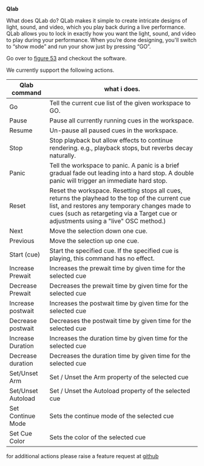 **Qlab**

What does QLab do?
QLab makes it simple to create intricate designs of light, sound, and video, which you play back during a live performance.
QLab allows you to lock in exactly how you want the light, sound, and video to play during your performance. When you’re done designing, you'll switch to “show mode” and run your show just by pressing “GO”.

Go over to [figure 53](https://figure53.com/) and checkout the software.

We currently support the following actions.

Qlab command| what i does.
------------ | -------------
Go| Tell the current cue list of the given workspace to GO.
Pause| Pause all currently running cues in the workspace.
Resume| Un-pause all paused cues in the workspace.
Stop| Stop playback but allow effects to continue rendering. e.g., playback stops, but reverbs decay naturally.
Panic| Tell the workspace to panic. A panic is a brief gradual fade out leading into a hard stop. A double panic will trigger an immediate hard stop.
Reset| Reset the workspace. Resetting stops all cues, returns the playhead to the top of the current cue list, and restores any temporary changes made to cues (such as retargeting via a Target cue or adjustments using a "live" OSC method.)
Next| Move the selection down one cue.
Previous| Move the selection up one cue.
Start (cue)| Start the specified cue. If the specified cue is playing, this command has no effect.
Increase Prewait| Increases the prewait time by given time for the selected cue
Decrease Prewait| Decreases the prewait time by given time for the selected cue
Increase postwait| Increases the postwait time by given time for the selected cue
Decrease postwait| Decreases the postwait time by given time for the selected cue
Increase Duration| Increases the duration time by given time for the selected cue
Decrease duration| Decreases the duration time by given time for the selected cue
Set/Unset Arm| Set / Unset the Arm property of the selected cue
Set/Unset Autoload| Set / Unset the Autoload property of the selected cue
Set Continue Mode| Sets the continue mode of the selected cue
Set Cue Color| Sets the color of the selected cue

for additional actions please raise a feature request at [github](https://github.com/bitfocus/companion)
